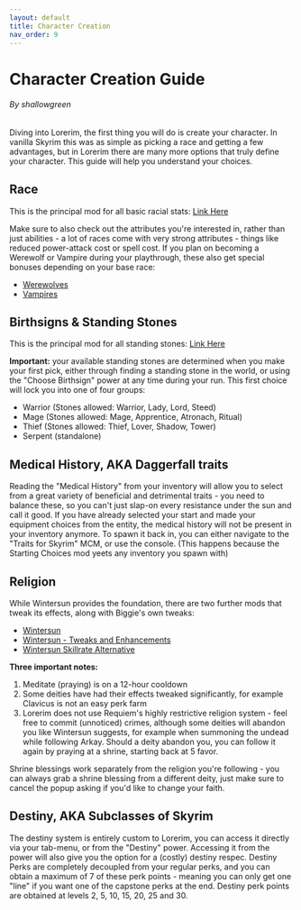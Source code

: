 ```yaml
---
layout: default
title: Character Creation
nav_order: 9
---
```


# Character Creation Guide
###### By shallowgreen

Diving into Lorerim, the first thing you will do is create your character. 
In vanilla Skyrim this was as simple as picking a race and getting a few advantages, but in Lorerim there are many more options that truly define your character. This guide will help you understand your choices.

## Race

This is the principal mod for all basic racial stats: [Link Here](https://www.nexusmods.com/skyrimspecialedition/articles/6669)

Make sure to also check out the attributes you're interested in, rather than just abilities - a lot of races come with very strong attributes - things like reduced power-attack cost or spell cost. 
If you plan on becoming a Werewolf or Vampire during your playthrough, these also get special bonuses depending on your base race:
- [Werewolves](https://www.nexusmods.com/skyrimspecialedition/mods/31245)
- [Vampires](https://www.nexusmods.com/skyrimspecialedition/mods/42408)

## Birthsigns & Standing Stones
This is the principal mod for all standing stones: [Link Here](https://www.nexusmods.com/skyrimspecialedition/articles/6668)

**Important:** your available standing stones are determined when you make your first pick, either through finding a standing stone in the world, or using the "Choose Birthsign" power at any time during your run. 
This first choice will lock you into one of four groups:
- Warrior (Stones allowed: Warrior, Lady, Lord, Steed)
- Mage (Stones allowed: Mage, Apprentice, Atronach, Ritual)
- Thief (Stones allowed: Thief, Lover, Shadow, Tower)
- Serpent (standalone)

## Medical History, AKA Daggerfall traits
Reading the "Medical History" from your inventory will allow you to select from a great variety of beneficial and detrimental traits - you need to balance these, so you can't just slap-on every resistance under the sun and call it good. 
If you have already selected your start and made your equipment choices from the entity, the medical history will not be present in your inventory anymore. To spawn it back in, you can either navigate to the "Traits for Skyrim" MCM, or use the console. 
(This happens because the Starting Choices mod yeets any inventory you spawn with)

## Religion
While Wintersun provides the foundation, there are two further mods that tweak its effects, along with Biggie's own tweaks:
- [Wintersun](https://www.nexusmods.com/skyrimspecialedition/mods/22506)
- [Wintersun - Tweaks and Enhancements](https://www.nexusmods.com/skyrimspecialedition/mods/107675)
- [Wintersun Skillrate Alternative](https://www.nexusmods.com/skyrimspecialedition/mods/60409)

**Three important notes:** 
1. Meditate (praying) is on a 12-hour cooldown
2. Some deities have had their effects tweaked significantly, for example Clavicus is not an easy perk farm
3. Lorerim does not use Requiem's highly restrictive religion system - feel free to commit (unnoticed) crimes, although some deities will abandon you like Wintersun suggests, for example when summoning the undead while following Arkay.
Should a deity abandon you, you can follow it again by praying at a shrine, starting back at 5 favor.

Shrine blessings work separately from the religion you're following - you can always grab a shrine blessing from a different deity, just make sure to cancel the popup asking if you'd like to change your faith.

## Destiny, AKA Subclasses of Skyrim
The destiny system is entirely custom to Lorerim, you can access it directly via your tab-menu, or from the "Destiny" power.  Accessing it from the power will also give you the option for a (costly) destiny respec. 
Destiny Perks are completely decoupled from your regular perks, and you can obtain a maximum of 7 of these perk points - meaning you can only get one "line" if you want one of the capstone perks at the end. 
Destiny perk points are obtained at levels 2, 5, 10, 15, 20, 25 and 30. 